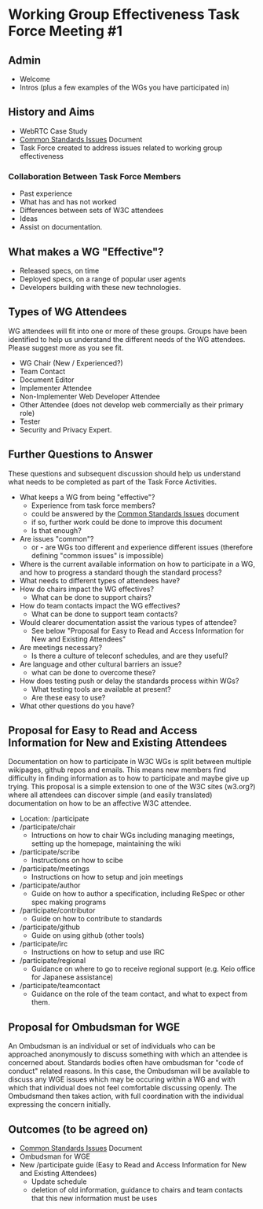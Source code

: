 # Working Group Effectiveness Task Force Meeting #1

## Admin
* Welcome
* Intros (plus a few examples of the WGs you have participated in)

## History and Aims
* WebRTC Case Study
* [Common Standards Issues](https://github.com/w3c/wg-effectiveness/blob/master/CSI.md) Document
* Task Force created to address issues related to working group effectiveness

### Collaboration Between Task Force Members
* Past experience
* What has and has not worked
* Differences between sets of W3C attendees 
* Ideas
* Assist on documentation.

## What makes a WG "Effective"?
* Released specs, on time
* Deployed specs, on a range of popular user agents
* Developers building with these new technologies.

## Types of WG Attendees
WG attendees will fit into one or more of these groups. Groups have been identified to help us understand the different needs of the WG attendees. Please suggest more as you see fit.

* WG Chair (New / Experienced?)
* Team Contact
* Document Editor
* Implementer Attendee
* Non-Implementer Web Developer Attendee
* Other Attendee (does not develop web commercially as their primary role)
* Tester
* Security and Privacy Expert.

## Further Questions to Answer
These questions and subsequent discussion should help us understand what needs to be completed as part of the Task Force Activities. 

* What keeps a WG from being "effective"?
  * Experience from task force members?
  * could be answered by the [Common Standards Issues](https://github.com/w3c/wg-effectiveness/blob/master/CSI.md) document
  * if so, further work could be done to improve this document
  * Is that enough?
* Are issues "common"?
  * or - are WGs too different and experience different issues (therefore defining "common issues" is impossible)
* Where is the current available information on how to participate in a WG, and how to progress a standard though the standard process?
* What needs to different types of attendees have?
* How do chairs impact the WG effectives?
  * What can be done to support chairs?
* How do team contacts impact the WG effectives?
  * What can be done to support team contacts?
* Would clearer documentation assist the various types of attendee?
  * See below "Proposal for Easy to Read and Access Information for New and Existing Attendees"
* Are meetings necessary?
  * Is there a culture of teleconf schedules, and are they useful?
* Are language and other cultural barriers an issue?
  * what can be done to overcome these?
* How does testing push or delay the standards process within WGs?
  * What testing tools are available at present?
  * Are these easy to use?
* What other questions do you have?

## Proposal for Easy to Read and Access Information for New and Existing Attendees
Documentation on how to participate in W3C WGs is split between multiple wikipages, github repos and emails. This means new members find difficulty in finding information as to how to participate and maybe give up trying. This proposal is a simple extension to one of the W3C sites (w3.org?) where all attendees can discover simple (and easily translated) documentation on how to be an affective W3C attendee.

* Location: /participate
* /participate/chair
  * Intructions on how to chair WGs including managing meetings, setting up the homepage, maintaining the wiki
* /participate/scribe
  * Instructions on how to scibe
* /participate/meetings
  * Instructions on how to setup and join meetings
* /participate/author
  * Guide on how to author a specification, including ReSpec or other spec making programs
* /participate/contributor
  * Guide on how to contribute to standards
* /participate/github
  * Guide on using github (other tools)
* /participate/irc
  * Instructions on how to setup and use IRC
* /participate/regional
  * Guidance on where to go to receive regional support (e.g. Keio office for Japanese assistance)
* /participate/teamcontact
  * Guidance on the role of the team contact, and what to expect from them.

## Proposal for Ombudsman for WGE
An Ombudsman is an individual or set of individuals who can be approached anonymously to discuss something with which an attendee is concerned about. Standards bodies often have ombudsman for "code of conduct" related reasons. In this case, the Ombudsman will be available to discuss any WGE issues which may be occuring within a WG and with which that individual does not feel comfortable discussing openly. The Ombudsmand then takes action, with full coordination with the individual expressing the concern initially. 

## Outcomes (to be agreed on)
* [Common Standards Issues](https://github.com/w3c/wg-effectiveness/blob/master/CSI.md) Document
* Ombudsman for WGE
* New /participate guide (Easy to Read and Access Information for New and Existing Attendees)
  * Update schedule 
  * deletion of old information, guidance to chairs and team contacts that this new information must be uses






